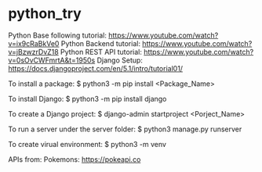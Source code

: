 # python_try

Python Base following tutorial: https://www.youtube.com/watch?v=ix9cRaBkVe0
Python Backend tutorial: https://www.youtube.com/watch?v=jBzwzrDvZ18
Python REST API tutorial: https://www.youtube.com/watch?v=0sOvCWFmrtA&t=1950s
Django Setup: https://docs.djangoproject.com/en/5.1/intro/tutorial01/


To install a package:
$ python3 -m pip install <Package_Name>

To install Django:
$ python3 -m pip install django

To create a Django project:
$ django-admin startproject <Porject_Name>

To run a server under the server folder:
$ python3 manage.py runserver

To create virual environment:
$ python3 -m venv <NAME>

APIs from:
Pokemons: https://pokeapi.co